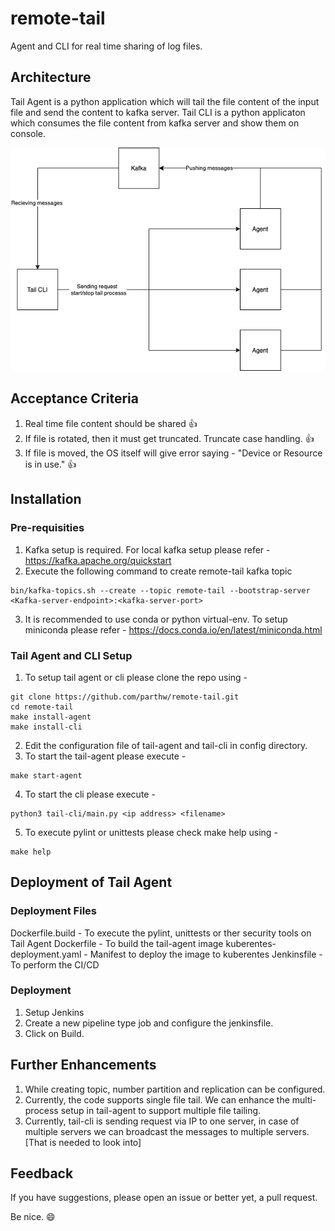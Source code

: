 # remote-tail

Agent and CLI for real time sharing of log files.

## Architecture

Tail Agent is a python application which will tail the file content of the input file and send the content to kafka server.
Tail CLI is a python applicaton which consumes the file content from kafka server and show them on console.

<p align="center">
<a href="https://raw.githubusercontent.com/parthw/remote-tail/main/arch.png">
<img src="https://raw.githubusercontent.com/parthw/remote-tail/main/arch.png" alt="arch image" />
</a>
</p>

## Acceptance Criteria

1. Real time file content should be shared 👍
2. If file is rotated, then it must get truncated. Truncate case handling. 👍
3. If file is moved, the OS itself will give error saying - "Device or Resource is in use." 👍

## Installation

### Pre-requisities

1. Kafka setup is required. For local kafka setup please refer - https://kafka.apache.org/quickstart
2. Execute the following command to create remote-tail kafka topic

```
bin/kafka-topics.sh --create --topic remote-tail --bootstrap-server <Kafka-server-endpoint>:<kafka-server-port>
```

3. It is recommended to use conda or python virtual-env. To setup miniconda please refer - https://docs.conda.io/en/latest/miniconda.html

### Tail Agent and CLI Setup

1. To setup tail agent or cli please clone the repo using -

```
git clone https://github.com/parthw/remote-tail.git
cd remote-tail
make install-agent
make install-cli
```

2. Edit the configuration file of tail-agent and tail-cli in config directory.
3. To start the tail-agent please execute -

```
make start-agent
```

4. To start the cli please execute -

```
python3 tail-cli/main.py <ip address> <filename>
```

5. To execute pylint or unittests please check make help using -

```
make help
```

## Deployment of Tail Agent

### Deployment Files

Dockerfile.build - To execute the pylint, unittests or ther security tools on Tail Agent
Dockerfile - To build the tail-agent image
kuberentes-deployment.yaml - Manifest to deploy the image to kuberentes
Jenkinsfile - To perform the CI/CD

### Deployment

1. Setup Jenkins
2. Create a new pipeline type job and configure the jenkinsfile.
3. Click on Build.

## Further Enhancements

1. While creating topic, number partition and replication can be configured.
2. Currently, the code supports single file tail. We can enhance the multi-process setup in tail-agent to support multiple file tailing.
3. Currently, tail-cli is sending request via IP to one server, in case of multiple servers we can broadcast the messages to multiple servers. [That is needed to look into]

## Feedback

If you have suggestions, please open an issue or better yet, a pull request.

Be nice. 😄
